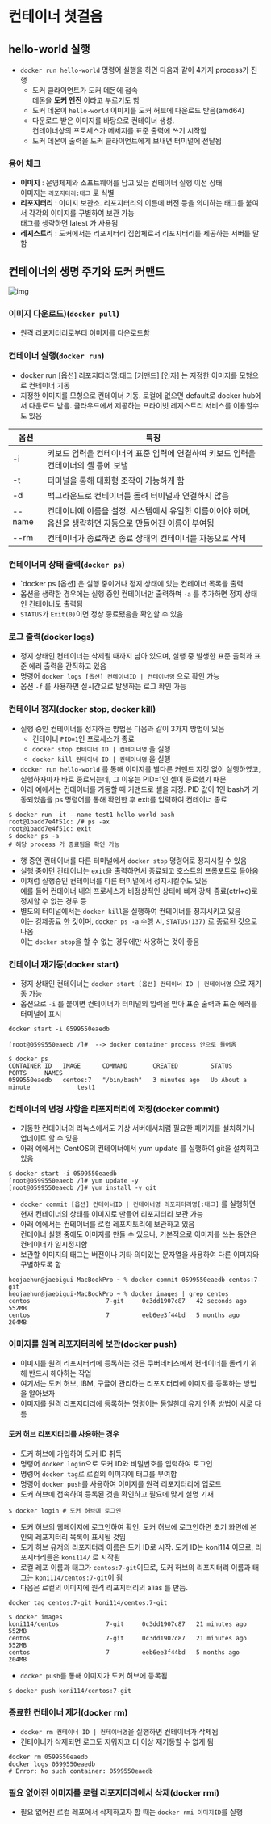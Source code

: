 # 컨테이너 첫걸음
## hello-world 실행
- `docker run hello-world` 명령어 실행을 하면 다음과 같이 4가지 process가 진행
  - 도커 클라이언트가 도커 데몬에 접속  
    데몬을 **도커 엔진** 이라고 부르기도 함
  - 도커 데몬이 `hello-world` 이미지를 도커 허브에 다운로드 받음(amd64)
  - 다운로드 받은 이미지를 바탕으로 컨테이너 생성.  
    컨테이너상의 프로세스가 메세지를 표준 출력에 쓰기 시작함
  - 도커 데몬이 출력을 도커 클라이언트에게 보내면 터미널에 전달됨

### 용어 체크
- **이미지** : 운영체제와 소프트웨어를 담고 있는 컨테이너 실행 이전 상태  
  이미지는 `리포지터리:태그` 로 식별
- **리포지터리** : 이미지 보관소. 리포지터리의 이름에 버전 등을 의미하는 태그를 붙여서 각각의 이미지를 구별하여 보관 가능  
  태그를 생략하면 latest 가 사용됨
- **레지스트리** : 도커에서는 리포지터리 집합체로서 리포지터리를 제공하는 서버를 말함

## 컨테이너의 생명 주기와 도커 커맨드
![img](https://github.com/koni114/TIL/blob/master/docker/img/docker_08.jpeg)
    
### 이미지 다운로드)(`docker pull`)
- 원격 리포지터리로부터 이미지를 다운로드함
 
### 컨테이너 실행(`docker run`)
- docker run [옵션] 리포지터리명:태그 [커맨드] [인자] 는 지정한 이미지를 모형으로 컨테이너 기동
- 지정한 이미지를 모형으로 컨테이너 기동. 로컬에 없으면 default로 docker hub에서 다운로드 받음. 클라우드에서 제공하는 프라이빗 레지스트리 서비스를 이용할수도 있음

| 옵션  | 특징  |
| --- | --- |
| -i  | 키보드 입력을 컨테이너의 표준 입력에 연결하여 키보드 입력을 컨테이너의 셸 등에 보냄 |
| -t  | 터미널을 통해 대화형 조작이 가능하게 함 |
| -d  | 백그라운드로 컨테이너를 돌려 터미널과 연결하지 않음 |
| --name | 컨테이너에 이름을 설정. 시스템에서 유일한 이름이어야 하며, 옵션을 생략하면 자동으로 만들어진 이름이 부여됨 |
| --rm | 컨테이너가 종료하면 종료 상태의 컨테이너를 자동으로 삭제 |

### 컨테이너의 상태 출력(`docker ps`)
- `docker ps [옵션] 은 실행 중이거나 정지 상태에 있는 컨테이너 목록을 출력
- 옵션을 생략한 경우에는 실행 중인 컨테이너만 출력하며 `-a` 를 추가하면 정지 상태인 컨테이너도 출력됨
- `STATUS`가 `Exit(0)`이면 정상 종료됐음을 확인할 수 있음

### 로그 출력(docker logs)
- 정지 상태인 컨테이너는 삭제될 때까지 남아 있으며, 실행 중 발생한 표준 출력과 표준 에러 출력을 간직하고 있음
- 명령어 `docker logs [옵션] 컨테이너ID | 컨테이너명` 으로 확인 가능
- 옵션 `-f` 를 사용하면 실시간으로 발생하는 로그 확인 가능

### 컨테이너 정지(docker stop, docker kill)
- 실행 중인 컨테이너를 정지하는 방법은 다음과 같이 3가지 방법이 있음
  - 컨테이너 `PID=1`인 프로세스가 종료 
  - `docker stop 컨테이너 ID | 컨테이너명` 을 실행
  - `docker kill 컨테이너 ID | 컨테이너명` 을 실행
- `docker run hello-world` 를 통해 이미지를 별다른 커맨드 지정 없이 실행하였고, 실행하자마자 바로 종료되는데, 그 이유는 PID=1인 셸이 종료했기 때문
- 아래 예에서는 컨테이너를 기동할 때 커맨드로 셸을 지정. PID 값이 1인 bash가 기동되었음을 ps 명령어를 통해 확인한 후 exit를 입력하여 컨테이너 종료
~~~linux
$ docker run -it --name test1 hello-world bash
root@1badd7e4f51c: /# ps -ax
root@1badd7e4f51c: exit
$ docker ps -a
# 해당 process 가 종료됨을 확인 가능
~~~
- 행 중인 컨테이너를 다른 터미널에서 `docker stop` 명령어로 정지시킬 수 있음
- 실행 중이던 컨테이너는 `exit`을 출력하면서 종료되고 호스트의 프롬포트로 돌아옴
- 이처럼 실행중인 컨테이너를 다른 터미널에서 정지시킬수도 있음   
  예를 들어 컨테이너 내의 프로세스가 비정상적인 상태에 빠져 강제 종료(ctrl+c)로 정지할 수 없는 경우 등
- 별도의 터미널에서는 `docker kill`을 실행하여 컨테이너를 정지시키고 있음  
  이는 강제종료 한 것이며, `docker ps -a` 수행 시, `STATUS(137)` 로 종료된 것으로 나옴  
  이는 `docker stop`을 할 수 없는 경우에만 사용하는 것이 좋음

### 컨테이너 재기동(docker start)
- 정지 상태인 컨테이너는 `docker start [옵션] 컨테이너 ID | 컨테이너명` 으로 재기동 가능
- 옵션으로 `-i` 를 붙이면 컨테이너가 터미널의 입력을 받아 표준 출력과 표준 에러를 터미널에 표시
~~~shell
docker start -i 0599550eaedb

[root@0599550eaedb /]#  --> docker container process 안으로 들어옴
~~~
~~~
$ docker ps 
CONTAINER ID   IMAGE      COMMAND       CREATED         STATUS              PORTS     NAMES
0599550eaedb   centos:7   "/bin/bash"   3 minutes ago   Up About a minute             test1
~~~

### 컨테이너의 변경 사항을 리포지터리에 저장(docker commit)
- 기동한 컨테이너의 리눅스에서도 가상 서버에서처럼 필요한 패키지를 설치하거나 업데이트 할 수 있음
- 아래 예에서는 CentOS의 컨테이너에서 yum update 를 실행하여 git을 설치하고 있음
~~~linux
$ docker start -i 0599550eaedb 
[root@0599550eaedb /]# yum update -y
[root@0599550eaedb /]# yum install -y git
~~~
- `docker commit [옵션] 컨테이너ID | 컨테이너명 리포지터리명[:태그]` 를 실행하면 현재 컨테이너의 상태를 이미지로 만들어 리포지터리 보관 가능
- 아래 예에서는 컨테이너를 로컬 레포지토리에 보관하고 있음  
  컨테이너 실행 중에도 이미지를 만들 수 있으나, 기본적으로 이미지를 쓰는 동안은 컨테이너가 일시정지함
- 보관할 이미지의 태그는 버전이나 기타 의미있는 문자열을 사용하여 다른 이미지와 구별하도록 함
~~~linux
heojaehun@jaebigui-MacBookPro ~ % docker commit 0599550eaedb centos:7-git 
heojaehun@jaebigui-MacBookPro ~ % docker images | grep centos 
centos                     7-git     0c3dd1907c87   42 seconds ago   552MB
centos                     7         eeb6ee3f44bd   5 months ago     204MB
~~~

### 이미지를 원격 리포지터리에 보관(docker push)
- 이미지를 원격 리포지터리에 등록하는 것은 쿠버네티스에서 컨테이너를 돌리기 위해 반드시 해야하는 작업
- 여기서는 도커 허브, IBM, 구글이 관리하는 리포지터리에 이미지를 등록하는 방법을 알아보자
- 이미지를 원격 리포지터리에 등록하는 명령어는 동일한데 유저 인증 방법이 서로 다름

#### 도커 허브 리포지터리를 사용하는 경우
- 도커 허브에 가입하여 도커 ID 취득
- 명령어 `docker login`으로 도커 ID와 비밀번호를 입력하여 로그인
- 명령어 `docker tag`로 로컬의 이미지에 태그를 부여함
- 명령어 `docker push`를 사용하여 이미지를 원격 리포지터리에 업로드
- 도커 허브에 접속하여 등록된 것을 확인하고 필요에 맞게 설명 기재
~~~linux
$ docker login # 도커 허브에 로그인
~~~
- 도커 허브의 웹페이지에 로그인하여 확인. 도커 허브에 로그인하면 초기 화면에 본인의 레포지터리 목록이 표시될 것임
- 도커 허브 유저의 리포지터리 이름은 도커 ID로 시작. 도커 ID는 koni114 이므로, 리포지터리들은 `koni114/` 로 시작됨
- 로컬 레포 이름과 태그가 `centos:7-git`이므로, 도커 허브의 리포지터리 이름과 태그는 `koni114/centos:7-git`이 됨
- 다음은 로컬의 이미지에 원격 리포지터리의 alias 를 만듬. 
~~~linux
docker tag centos:7-git koni114/centos:7-git

$ docker images
koni114/centos             7-git     0c3dd1907c87   21 minutes ago   552MB
centos                     7-git     0c3dd1907c87   21 minutes ago   552MB
centos                     7         eeb6ee3f44bd   5 months ago     204MB
~~~
- `docker push`를 통해 이미지가 도커 허브에 등록됨
~~~
$ docker push koni114/centos:7-git
~~~

### 종료한 컨테이너 제거(docker rm)
- `docker rm 컨테이너 ID | 컨테이너명`을 실행하면 컨테이너가 삭제됨
- 컨테이너가 삭제되면 로그도 지워지고 더 이상 재기동할 수 없게 됨
~~~Linux
docker rm 0599550eaedb
docker logs 0599550eaedb
# Error: No such container: 0599550eaedb
~~~

### 필요 없어진 이미지를 로컬 리포지터리에서 삭제(docker rmi)
- 필요 없어진 로컬 레포에서 삭제하고자 할 때는 `docker rmi 이미지ID`를 실행
